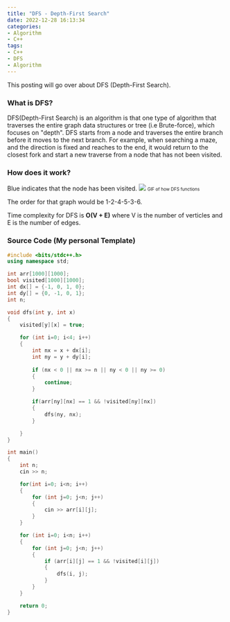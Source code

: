 ```yaml
---
title: "DFS - Depth-First Search"
date: 2022-12-28 16:13:34
categories:
- Algorithm
- C++
tags:
- C++
- DFS
- Algorithm
---
```

This posting will go over about DFS (Depth-First Search).

### What is DFS?
DFS(Depth-First Search) is an algorithm is that one type of algorithm that traverses the entire graph data structures or tree (i.e Brute-force), which focuses on "depth". DFS starts from a node and traverses the entire branch before it moves to the next branch. For example, when searching a maze, and the direction is fixed and reaches to the end, it would return to the closest fork and start a new traverse from a node that has not been visited.
    
### How does it work?
Blue indicates that the node has been visited.
<img src="https://media.discordapp.net/attachments/1057833095505645569/1058068016182611988/Presentation.gif">
<font size="1">GIF of how DFS functions</font>

The order for that graph would be 1-2-4-5-3-6.

Time complexity for DFS is **O(V + E)** where V is the number of verticles and E is the number of edges.

### Source Code (My personal Template)

```cpp
#include <bits/stdc++.h>
using namespace std;

int arr[1000][1000];
bool visited[1000][1000];
int dx[] = {-1, 0, 1, 0};
int dy[] = {0, -1, 0, 1};
int n;

void dfs(int y, int x)
{
    visited[y][x] = true;

    for (int i=0; i<4; i++)
    {
        int nx = x + dx[i];
        int ny = y + dy[i];
        
        if (nx < 0 || nx >= n || ny < 0 || ny >= 0)
        {
            continue;
        }

        if(arr[ny][nx] == 1 && !visited[ny][nx])
        {
            dfs(ny, nx);
        }

    }
}

int main()
{
    int n;
    cin >> n;

    for(int i=0; i<n; i++)
    {
        for (int j=0; j<n; j++)
        {
            cin >> arr[i][j];
        }   
    }

    for (int i=0; i<n; i++)
    {
        for (int j=0; j<n; j++)
        {
            if (arr[i][j] == 1 && !visited[i][j])
            {
                dfs(i, j);
            }
        }
    }

    return 0;
}
```